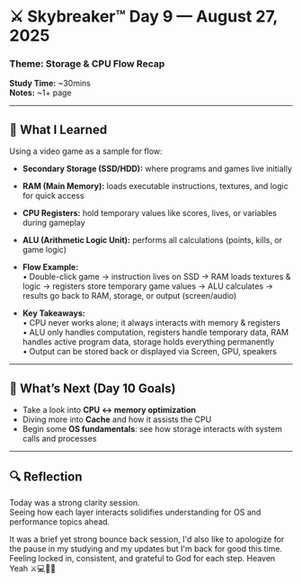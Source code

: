 # ⚔️ Skybreaker™ Day 9 — August 27, 2025

### Theme: Storage & CPU Flow Recap
**Study Time:** ~30mins  
**Notes:** ~1+ page  

---

## 🧠 What I Learned

Using a video game as a sample for flow:
- **Secondary Storage (SSD/HDD):** where programs and games live initially  
- **RAM (Main Memory):** loads executable instructions, textures, and logic for quick access  
- **CPU Registers:** hold temporary values like scores, lives, or variables during gameplay  
- **ALU (Arithmetic Logic Unit):** performs all calculations (points, kills, or game logic)  

- **Flow Example:**  
  • Double-click game → instruction lives on SSD → RAM loads textures & logic → registers store temporary game values → ALU calculates → results go back to RAM, storage, or output (screen/audio)  

- **Key Takeaways:**  
  • CPU never works alone; it always interacts with memory & registers  
  • ALU only handles computation, registers handle temporary data, RAM handles active program data, storage holds everything permanently  
  • Output can be stored back or displayed via Screen, GPU, speakers  

---

## 🎯 What’s Next (Day 10 Goals)
- Take a look into **CPU ↔ memory optimization**  
- Diving more into **Cache** and how it assists the CPU
- Begin some **OS fundamentals**: see how storage interacts with system calls and processes
  

---

## 🔍 Reflection

Today was a strong clarity session.  
Seeing how each layer interacts solidifies understanding for OS and performance topics ahead.  

It was a brief yet strong bounce back session, I'd also like to apologize for the pause in my studying and my updates but I'm back for good this time.
Feeling locked in, consistent, and grateful to God for each step. Heaven Yeah ⚔️💻🙏🏾
